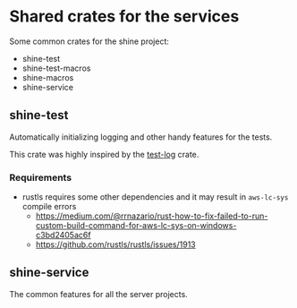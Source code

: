 # Shared crates for the services

Some common crates for the shine project:
- shine-test
- shine-test-macros
- shine-macros
- shine-service
  
## shine-test

Automatically initializing logging and other handy features for the tests.

This crate was highly inspired by the [test-log](https://crates.io/crates/test-log) crate.

### Requirements

- rustls requires some other dependencies and it may result in `aws-lc-sys` compile errors
  - <https://medium.com/@rrnazario/rust-how-to-fix-failed-to-run-custom-build-command-for-aws-lc-sys-on-windows-c3bd2405ac6f>
  - https://github.com/rustls/rustls/issues/1913

## shine-service

The common features for all the server projects.

